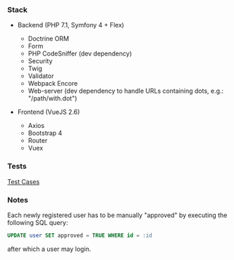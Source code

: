 ### Stack

- Backend (PHP 7.1, Symfony 4 + Flex)

  - Doctrine ORM
  - Form
  - PHP CodeSniffer (dev dependency)
  - Security
  - Twig
  - Validator
  - Webpack Encore
  - Web-server (dev dependency to handle URLs containing dots, e.g.: "/path/with.dot")

- Frontend (VueJS 2.6)

  - Axios
  - Bootstrap 4
  - Router
  - Vuex

### Tests

[Test Cases](test/CASES.md)

### Notes

Each newly registered user has to be manually "approved" by executing the following SQL query:

```sql
UPDATE user SET approved = TRUE WHERE id = :id
```

after which a user may login.
